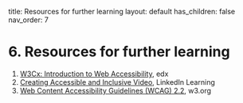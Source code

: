 title: Resources for further learning 
layout: default 
has_children: false 
nav_order: 7

# 6. Resources for further learning

1. [W3Cx: Introduction to Web Accessibility](https://www.edx.org/learn/web-accessibility/the-world-wide-web-consortium-w3c-introduction-to-web-accessibility), edx
2. [Creating Accessible and Inclusive Video](https://www.linkedin.com/learning/creating-accessible-and-inclusive-video), LinkedIn Learning
3. [Web Content Accessibility Guidelines (WCAG) 2.2](https://www.w3.org/TR/WCAG22/), w3.org
